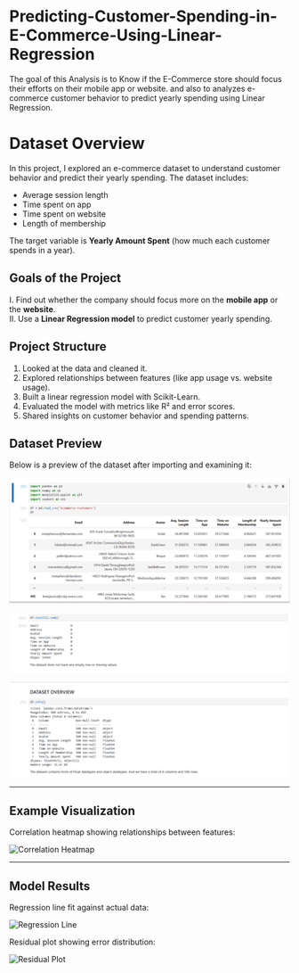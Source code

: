 # Predicting-Customer-Spending-in-E-Commerce-Using-Linear-Regression
The goal of this Analysis is to Know if the E-Commerce store should focus their efforts on their mobile app or website. and also to analyzes e-commerce customer behavior to predict yearly spending using Linear Regression.

# Dataset Overview

In this project, I explored an e-commerce dataset to understand customer behavior and predict their yearly spending. The dataset includes:  
- Average session length  
- Time spent on app  
- Time spent on website  
- Length of membership  

The target variable is **Yearly Amount Spent** (how much each customer spends in a year).

## Goals of the Project  
I. Find out whether the company should focus more on the **mobile app** or the **website**.  
II. Use a **Linear Regression model** to predict customer yearly spending. 

## Project Structure 
1. Looked at the data and cleaned it.  
2. Explored relationships between features (like app usage vs. website usage).  
3. Built a linear regression model with Scikit-Learn.  
4. Evaluated the model with metrics like R² and error scores.  
5. Shared insights on customer behavior and spending patterns.  


## Dataset Preview  

Below is a preview of the dataset after importing and examining it:  

![Dataset Preview](https://github.com/Debido1/Predicting-Customer-Spending-in-E-Commerce-Using-Linear-Regression/blob/main/download%20and%20import.png?raw=true)

![Dataset Preview](https://github.com/Debido1/Predicting-Customer-Spending-in-E-Commerce-Using-Linear-Regression/blob/main/Missing%20values.png?raw=true)

![Dataset Preview](https://github.com/Debido1/Predicting-Customer-Spending-in-E-Commerce-Using-Linear-Regression/blob/e2d015d460e27d623744cdb173eaff6aabab80bf/Dataset%20overview.png?raw=true)

---

## Example Visualization  

Correlation heatmap showing relationships between features:  

![Correlation Heatmap](images/correlation_heatmap.png)  

---

## Model Results  

Regression line fit against actual data:  

![Regression Line](images/regression_line.png)  

Residual plot showing error distribution:  

![Residual Plot](images/residual_plot.png)  

